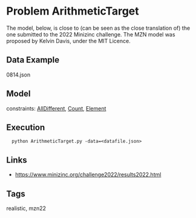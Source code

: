 # Problem ArithmeticTarget

The model, below, is close to (can be seen as the close translation of) the one submitted to the 2022 Minizinc challenge.
The MZN model was proposed by Kelvin Davis, under the MIT Licence.

## Data Example
  0814.json

## Model
  constraints: [AllDifferent](http://pycsp.org/documentation/constraints/AllDifferent), [Count](http://pycsp.org/documentation/constraints/Count), [Element](http://pycsp.org/documentation/constraints/Element)

## Execution
```
  python ArithmeticTarget.py -data=<datafile.json>
```

## Links
  - https://www.minizinc.org/challenge2022/results2022.html

## Tags
  realistic, mzn22
